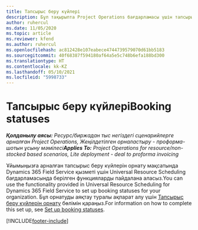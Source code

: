 ```yaml
---
title: Тапсырыс беру күйлері
description: Бұл тақырыпта Project Operations бағдарламасы үшін тапсырыс беру күйлерін орнату жолы туралы ақпаратқа сілтеме берілген.
author: ruhercul
ms.date: 11/05/2020
ms.topic: article
ms.reviewer: kfend
ms.author: ruhercul
ms.openlocfilehash: ac812428e107eabece4744739579070d61bb5183
ms.sourcegitcommit: 40f68387f594180af64a5e5c748b6efa188bd300
ms.translationtype: HT
ms.contentlocale: kk-KZ
ms.lasthandoff: 05/10/2021
ms.locfileid: "5998733"
---
```

# <a name="booking-statuses"></a><span data-ttu-id="675f5-103">Тапсырыс беру күйлері</span><span class="sxs-lookup"><span data-stu-id="675f5-103">Booking statuses</span></span>

<span data-ttu-id="675f5-104">_**Қолданылу аясы:** Ресурс/биржадан тыс негіздегі сценарийлерге арналған Project Operations, Жеңілдетілген орналастыру - проформа-шотын ұсыну мәмілесі_</span><span class="sxs-lookup"><span data-stu-id="675f5-104">_**Applies To:** Project Operations for resource/non-stocked based scenarios, Lite deployment - deal to proforma invoicing_</span></span>

<span data-ttu-id="675f5-105">Ұйымыңызға арналған тапсырыс беру күйлерін орнату мақсатында Dynamics 365 Field Service қызметі үшін Universal Resource Scheduling бағдарламасында берілген функцияларды пайдалана аласыз.</span><span class="sxs-lookup"><span data-stu-id="675f5-105">You can use the functionality provided in Universal Resource Scheduling for Dynamics 365 Field Service to set up booking statuses for your organization.</span></span> <span data-ttu-id="675f5-106">Бұл орнатуды аяқтау туралы ақпарат алу үшін [Тапсырыс беру күйлерін орнату](/dynamics365/field-service/set-up-booking-statuses) бөлімін қараңыз.</span><span class="sxs-lookup"><span data-stu-id="675f5-106">For information on how to complete this set up, see [Set up booking statuses](/dynamics365/field-service/set-up-booking-statuses).</span></span>


[!INCLUDE[footer-include](../includes/footer-banner.md)]